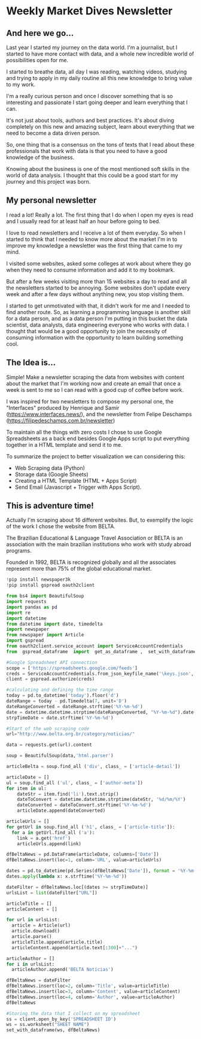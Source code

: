 # Weekly Market Dives Newsletter

## And here we go...

Last year I started my journey on the data world. I'm a journalist, but I started to have more contact with data, and a whole new incredible world of possibilities open for me. 

I started to breathe data, all day I was reading, watching videos, studying and trying to apply in my daily routine all this new knowledge to bring value to my work. 

I'm a really curious person and once I discover something that is so interesting and passionate I start going deeper and learn everything that I can. 

It's not just about tools, authors and best practices. It's about diving completely on this new and amazing subject, learn about everything that we need to become a data driven person. 

So, one thing that is a consensus on the tons of texts that I read about these professionals that work with data is that you need to have a good knowledge of the business. 

Knowing about the business is one of the most mentioned soft skills in the world of data analysis. I thought that this could be a good start for my journey and this project was born. 

## My personal newsletter 

I read a lot! Really a lot. The first thing that I do when I open my eyes is read and I usually read for at least half an hour before going to bed. 

I love to read newsletters and I receive a lot of them everyday. So when I started to think that I needed to know more about the market I'm in to improve my knowledge a newsletter was the first thing that came to my mind. 

I visited some websites, asked some colleges at work about where they go when they need to consume information and add it to my bookmark. 

But after a few weeks visiting more than 15 websites a day to read and all the newsletters started to be annoying. Some websites don't update every week and after a few days without anything new, you stop visiting them. 

I started to get unmotivated with that, it didn't work for me and I needed to find another route. So, as learning a programming language is another skill for a data person, and as a data person I'm putting in this bucket the data scientist, data analysts, data engineering everyone who works with data. I thought that would be a good opportunity to join the necessity of consuming information with the opportunity to learn building something cool. 

## The Idea is...

Simple! Make a newsletter scraping the data from websites with content about the market that I'm working now and create an email that once a week is sent to me so I can read with a good cup of coffee before work. 

I was inspired for two newsletters to compose my personal one, the "Interfaces" produced by Henrique and Samir (https://www.interfaces.news/), and the newsletter from Felipe Deschamps (https://filipedeschamps.com.br/newsletter)

To maintain all the things with zero costs I chose to use Google Spreadsheets as a back end besides Google Apps script to put everything together in a HTML template and send it to me. 

To summarize the project to better visualization we can considering this: 

* Web Scraping data (Python)
* Storage data (Google Sheets)
* Creating a HTML Template (HTML + Apps Script)
* Send Email (Javascript + Trigger with Apps Script). 

## This is adventure time! 
Actually I'm scraping about 16 different websites. But, to exemplify the logic of the work I chose the website from BELTA. 

The Brazilian Educational & Language Travel Association or BELTA is an association with the main brazilian institutions who work with study abroad programs. 

Founded in 1992, BELTA is recognized globally and all the associates represent more than 75% of the global educational market. 

```python
!pip install newspaper3k
!pip install gspread oauth2client

from bs4 import BeautifulSoup
import requests
import pandas as pd
import re
import datetime
from datetime import date, timedelta
import newspaper
from newspaper import Article
import gspread
from oauth2client.service_account import ServiceAccountCredentials
from  gspread_dataframe  import  get_as_dataframe ,  set_with_dataframe

#Google Spreadsheet API connection
scope = ['https://spreadsheets.google.com/feeds']
creds = ServiceAccountCredentials.from_json_keyfile_name('\keys.json', scope)
client = gspread.authorize(creds)

#calculating and defining the time range
today = pd.to_datetime('today').floor('d')
dateRange = today - pd.Timedelta(7, unit='D')
dateRangeConverted = dateRange.strftime('%Y-%m-%d')
date = datetime.datetime.strptime(dateRangeConverted, "%Y-%m-%d").date()
strpTimeDate = date.strftime('%Y-%m-%d')

#Start of the web scraping code
url="http://www.belta.org.br/category/noticias/"

data = requests.get(url).content

soup = BeautifulSoup(data,'html.parser')

articleBelta = soup.find_all ('div', class_ = ['article-detail'])

articleDate = []
ul = soup.find_all ('ul', class_ = ['author-meta'])
for item in ul:
    dateStr = item.find('li').text.strip()
    dateToConvert = datetime.datetime.strptime(dateStr, '%d/%m/%Y')
    dateConverted = dateToConvert.strftime('%Y-%m-%d')
    articleDate.append(dateConverted)

articleUrls = []    
for getUrl in soup.find_all ('h1', class_ = ['article-title']):
  for a in getUrl.find_all ('a'):
    link = a.get('href')
    articleUrls.append(link)

dfBeltaNews = pd.DataFrame(articleDate, columns=['Date'])
dfBeltaNews.insert(loc=1, column='URL', value=articleUrls)

dates = pd.to_datetime(pd.Series(dfBeltaNews['Date']), format = '%Y-%m-%d')
dates.apply(lambda x: x.strftime('%Y-%m-%d'))

dateFilter = dfBeltaNews.loc[(dates >= strpTimeDate)]
urlsList = list(dateFilter["URL"])

articleTitle = []
articleContent = []

for url in urlsList:
  article = Article(url)
  article.download()
  article.parse()
  articleTitle.append(article.title)
  articleContent.append(article.text[:300]+"...")

articleAuthor = []
for i in urlsList:
  articleAuthor.append('BELTA Notícias')    

dfBeltaNews = dateFilter
dfBeltaNews.insert(loc=2, column='Title', value=articleTitle)
dfBeltaNews.insert(loc=3, column='Content', value=articleContent)
dfBeltaNews.insert(loc=4, column='Author', value=articleAuthor)
dfBeltaNews

#Storing the data that I collect on my spreadsheet
ss = client.open_by_key('SPREADSHEET ID')
ws = ss.worksheet("SHEET NAME")
set_with_dataframe(ws, dfBeltaNews)
```

```python
